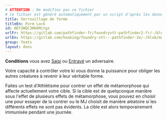 ```yaml
---
# ATTENTION : Ne modifiez pas ce fichier
# Ce fichier est généré automatiquement par un script d'après les données du module Foundry VTT officiel et de sa traduction
title: Verrouillage de forme
titleEn: Form Lock
id: 0EY2WQC3Hb6Mitgz
urlFr: https://gitlab.com/pathfinder-fr/foundryvtt-pathfinder2-fr/-/blob/master/data/feats/0EY2WQC3Hb6Mitgz.htm
urlEn: https://gitlab.com/hooking/foundry-vtt---pathfinder-2e/-/blob/master/packs/data/feats.db/form-lock.json
group: feats
layout: dons
---
```

**Conditions** vous avez [Saisi](../conditions/agrippé-empoigné.md) ou [Entravé](../conditions/entravé.md) un adversaire.

Votre capacité à contrôler votre ki vous donne la puissance pour obliger les autres créatures à revenir à leur véritable forme.

Faites un test d'Athlétisme pour contrer un effet de métamorphose qui affecte actuellement votre cible. Si la cible est de quelqconque manière sous l'effet de plusieurs effets de métamorphose, vous pouvez en choisir une pour essayer de la contrer ou le MJ choisit de manière aléatoire si les différents effets ne sont pas évidents. La cible est alors temporairement immunisée pendant une journée.


